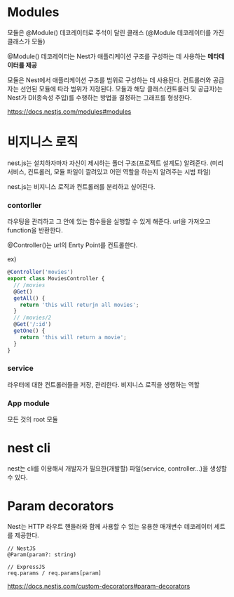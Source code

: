 # Modules

모듈은 @Module() 데코레이터로 주석이 달린 클래스 (@Module 데코레이터를 가진 클래스가 모듈)

@Module() 데코레이터는 Nest가 애플리케이션 구조를 구성하는 데 사용하는 **메타데이터를 제공**

모듈은 Nest에서 애플리케이션 구조를 범위로 구성하는 데 사용된다.
컨트롤러와 공급자는 선언된 모듈에 따라 범위가 지정된다.
모듈과 해당 클래스(컨트롤러 및 공급자)는 Nest가 DI(종속성 주입)를 수행하는 방법을 결정하는 그래프를 형성한다.

https://docs.nestjs.com/modules#modules

# 비지니스 로직

nest.js는 설치하자마자 자신이 제시하는 폴더 구조(프로젝트 설계도) 알려준다. (미리 서비스, 컨트롤러, 모듈 파일이 깔려있고 어떤 역할을 하는지 알려주는 시범 파일)

nest.js는 비지니스 로직과 컨트롤러를 분리하고 싶어진다.

### contorller

라우팅을 관리하고 그 안에 있는 함수들을 실행할 수 있게 해준다.
url을 가져오고 function을 반환한다.

@Controller()는 url의 Enrty Point를 컨트롤한다.

ex)

```javascript
@Controller('movies')
export class MoviesController {
  // /movies
  @Get()
  getAll() {
    return 'this will returjn all movies';
  }
  // /movies/2
  @Get('/:id')
  getOne() {
    return 'this will return a movie';
  }
}
```

### service

라우터에 대한 컨트롤러들을 저장, 관리한다.
비지니스 로직을 생행하는 역할

### App module

모든 것의 root 모듈

# nest cli

nest는 cli를 이용해서 개발자가 필요한(개발할) 파일(service, controller...)을 생성할 수 있다.

# Param decorators

Nest는 HTTP 라우트 핸들러와 함께 사용할 수 있는 유용한 매개변수 데코레이터 세트를 제공한다.

```
// NestJS
@Param(param?: string)

// ExpressJS
req.params / req.params[param]
```

https://docs.nestjs.com/custom-decorators#param-decorators
